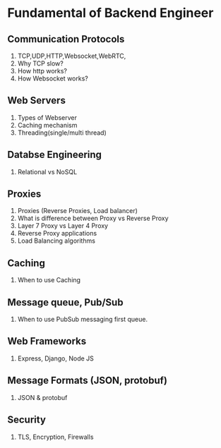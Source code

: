# Fundamental of Backend Engineer

## Communication Protocols
1. TCP,UDP,HTTP,Websocket,WebRTC,
2. Why TCP slow?
3. How http works?
4. How Websocket works?
    
    
## Web Servers
1. Types of Webserver 
2. Caching mechanism
3. Threading(single/multi thread)

## Databse Engineering

1. Relational vs NoSQL

## Proxies
1. Proxies (Reverse Proxies, Load balancer) 
2. What is difference between Proxy vs Reverse Proxy
3. Layer 7 Proxy vs Layer 4 Proxy 
4. Reverse Proxy applications
5. Load Balancing algorithms

## Caching
1. When to use Caching

## Message queue, Pub/Sub 
1.  When to use PubSub messaging first queue. 

## Web Frameworks
1.  Express, Django, Node JS 

## Message Formats (JSON, protobuf)
1. JSON & protobuf 

## Security
1. TLS, Encryption, Firewalls 
